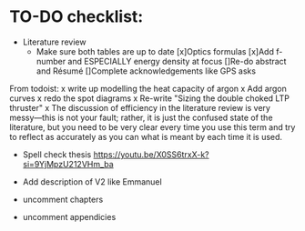 # TO-DO checklist:
- Literature review
    - Make sure both tables are up to date
[x]Optics formulas
[x]Add f-number and ESPECIALLY energy density at focus
[]Re-do abstract and Résumé
[]Complete acknowledgements like GPS asks

From todoist:
x write up modelling the heat capacity of argon
    x Add argon curves
x redo the spot diagrams
x Re-write "Sizing the double choked LTP thruster"
x The discussion of efficiency in the literature review is very messy—this is not your fault; rather, it is just the confused state of the literature, but you need to be very clear every time you use this term and try to reflect as accurately as you can what is meant by each time it is used.
- Spell check thesis https://youtu.be/X0SS6trxX-k?si=9YjMpzU212VHm_ba
- Add description of V2 like Emmanuel


- uncomment chapters
- uncomment appendicies
